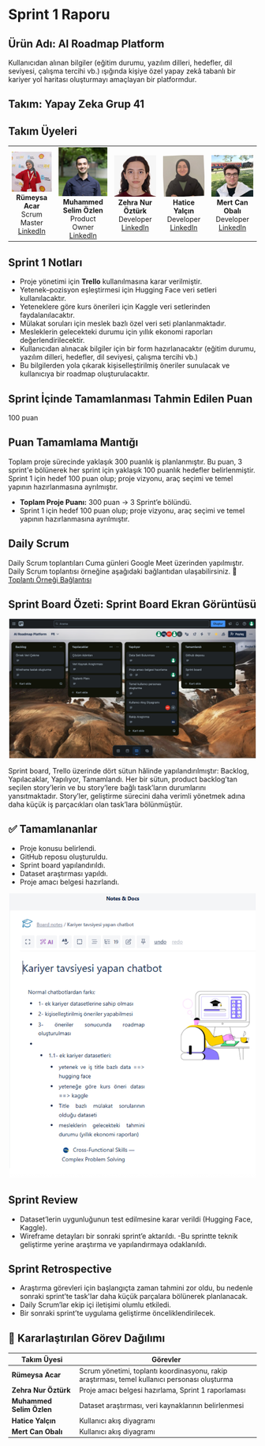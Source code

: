# Sprint 1 Raporu
## Ürün Adı: AI Roadmap Platform 
Kullanıcıdan alınan bilgiler (eğitim durumu, yazılım dilleri, hedefler, dil seviyesi, çalışma tercihi vb.) ışığında kişiye özel yapay zekâ tabanlı bir kariyer yol haritası oluşturmayı amaçlayan bir platformdur.
##  Takım: Yapay Zeka Grup 41

## Takım Üyeleri

<table>
  <tr>
    <td align="center">
      <img src="rumeysa.png" width="150"/><br>
      <strong>Rümeysa Acar</strong><br>
      Scrum Master<br>
      <a href="https://www.linkedin.com/in/rumeysaacar/">LinkedIn</a>
    </td>
    <td align="center">
      <img src="selim.jpeg" width="150"/><br>
      <strong>Muhammed Selim Özlen</strong><br>
      Product Owner<br>
      <a href="https://www.linkedin.com/in/selim-ozlen/">LinkedIn</a>
    </td>
    <td align="center">
      <img src="zehra.jpeg" width="150"/><br>
      <strong>Zehra Nur Öztürk</strong><br>
      Developer<br>
      <a href="https://www.linkedin.com/in/zehranur%C3%B6zt%C3%BCrk/">LinkedIn</a>
    </td>
    <td align="center">
      <img src="hatice.jpeg" width="150"/><br>
      <strong>Hatice Yalçın</strong><br>
      Developer<br>
      <a href="https://www.linkedin.com/in/haticeyalcinn/">LinkedIn</a>
    </td>
    <td align="center">
      <img src="mert.jpeg" width="150"/><br>
      <strong>Mert Can Obalı</strong><br>
      Developer<br>
      <a href="https://www.linkedin.com/in/mert-can-obal%C4%B1/">LinkedIn</a>
    </td>
  </tr>
</table>

##  Sprint 1 Notları

- Proje yönetimi için **Trello** kullanılmasına karar verilmiştir.
- Yetenek–pozisyon eşleştirmesi için Hugging Face veri setleri kullanılacaktır.
- Yeteneklere göre kurs önerileri için Kaggle veri setlerinden faydalanılacaktır.
- Mülakat soruları için meslek bazlı özel veri seti planlanmaktadır.
- Mesleklerin gelecekteki durumu için yıllık ekonomi raporları değerlendirilecektir.
- Kullanıcıdan alınacak bilgiler için bir form hazırlanacaktır (eğitim durumu, yazılım dilleri, hedefler, dil seviyesi, çalışma tercihi vb.)
- Bu bilgilerden yola çıkarak kişiselleştirilmiş öneriler sunulacak ve kullanıcıya bir roadmap oluşturulacaktır.


## Sprint İçinde Tamamlanması Tahmin Edilen Puan
100 puan

## Puan Tamamlama Mantığı
Toplam proje sürecinde yaklaşık 300 puanlık iş planlanmıştır. Bu puan, 3 sprint'e bölünerek her sprint için yaklaşık 100 puanlık hedefler belirlenmiştir. Sprint 1 için hedef 100 puan olup; proje vizyonu, araç seçimi ve temel yapının hazırlanmasına ayrılmıştır.
- **Toplam Proje Puanı:** 300 puan → 3 Sprint’e bölündü.
- Sprint 1 için hedef 100 puan olup; proje vizyonu, araç seçimi ve temel yapının hazırlanmasına ayrılmıştır.
  

## Daily Scrum
Daily Scrum toplantıları Cuma günleri Google Meet üzerinden yapılmıştır. Daily Scrum toplantısı örneğine aşağıdaki bağlantıdan ulaşabilirsiniz.
📎 [Toplantı Örneği Bağlantısı](https://yapayzekagrup41.notion.site/)



## Sprint Board Özeti: Sprint Board Ekran Görüntüsü
<p align="center">
  <img src="trello.png" width="500" alt="Trello Board"/>
</p>
Sprint board, Trello üzerinde dört sütun hâlinde yapılandırılmıştır: Backlog, Yapılacaklar, Yapılıyor, Tamamlandı. Her bir sütun, product backlog’tan seçilen story’lerin ve bu story’lere bağlı task’ların durumlarını yansıtmaktadır. Story’ler, geliştirme sürecini daha verimli yönetmek adına daha küçük iş parçacıkları olan task’lara bölünmüştür.


## ✅ Tamamlananlar

- Proje konusu belirlendi.
- GitHub reposu oluşturuldu.
- Sprint board yapılandırıldı.
- Dataset araştırması yapıldı.
- Proje amacı belgesi hazırlandı.

<p align="center">
  <img src="proje.png" width="500" alt="Proje Özeti"/>
</p>

## Sprint Review
- Dataset’lerin uygunluğunun test edilmesine karar verildi (Hugging Face, Kaggle).
- Wireframe detayları bir sonraki sprint’e aktarıldı.
-Bu sprintte teknik geliştirme yerine araştırma ve yapılandırmaya odaklanıldı.

## Sprint Retrospective
- Araştırma görevleri için başlangıçta zaman tahmini zor oldu, bu nedenle sonraki sprint’te task'lar daha küçük parçalara bölünerek planlanacak.
- Daily Scrum’lar ekip içi iletişimi olumlu etkiledi.
- Bir sonraki sprint’te uygulama geliştirme önceliklendirilecek.

## 📝 Kararlaştırılan Görev Dağılımı

| Takım Üyesi              | Görevler                                                                 |
|--------------------------|--------------------------------------------------------------------------|
| **Rümeysa Acar**         | Scrum yönetimi, toplantı koordinasyonu, rakip araştırması, temel kullanıcı personası oluşturma |
| **Zehra Nur Öztürk**     | Proje amacı belgesi hazırlama, Sprint 1 raporlaması                      |
| **Muhammed Selim Özlen** | Dataset araştırması, veri kaynaklarının belirlenmesi                     |
| **Hatice Yalçın**        | Kullanıcı akış diyagramı                                                 |
| **Mert Can Obalı**       | Kullanıcı akış diyagramı                                                 |

